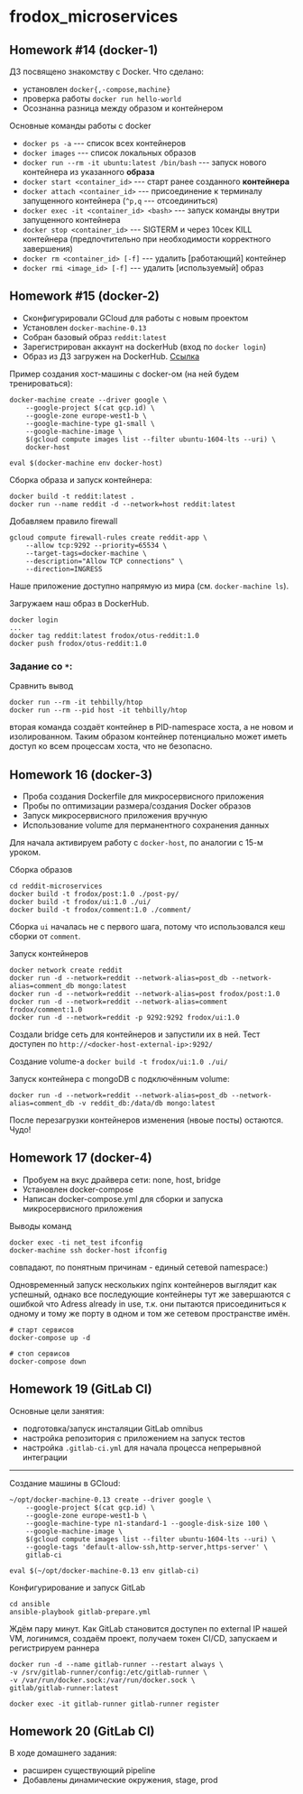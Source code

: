 # frodox_microservices

## Homework #14 (docker-1)

ДЗ посвящено знакомству с Docker. Что сделано:

* установлен `docker{,-compose,machine}`
* проверка работы `docker run hello-world`
* Осознанна разница между образом и контейнером

Основные команды работы с docker

* `docker ps -a` --- список всех контейнеров
* `docker images` --- список локальных образов
* `docker run --rm -it ubuntu:latest /bin/bash` --- запуск нового контейнера из указанного **образа**
* `docker start <container_id>` --- старт ранее созданного **контейнера**
* `docker attach <container_id>` --- присоединение к терминалу запущенного контейнера (`^p,q` --- отсоединиться)
* `docker exec -it <container_id> <bash>` --- запуск команды внутри запущенного контейнера
* `docker stop <container_id>` --- SIGTERM и через 10сек KILL контейнера (предпочтительно при необходимости корректного завершения)
* `docker rm <container_id> [-f]` --- удалить [работающий] контейнер
* `docker rmi <image_id> [-f]` --- удалить [используемый] образ


## Homework #15 (docker-2)

* Сконфигурировали GCloud для работы с новым проектом
* Установлен `docker-machine-0.13`
* Собран базовый образ `reddit:latest`
* Зарегистрирован аккаунт на dockerHub (вход по `docker login`)
* Образ из ДЗ загружен на DockerHub. [Ссылка](https://hub.docker.com/r/frodox/otus-reddit/)


Пример создания хост-машины с docker-ом (на ней будем тренироваться):

```
docker-machine create --driver google \
    --google-project $(cat gcp.id) \
    --google-zone europe-west1-b \
    --google-machine-type g1-small \
    --google-machine-image \
    $(gcloud compute images list --filter ubuntu-1604-lts --uri) \
    docker-host

eval $(docker-machine env docker-host)
```

Сборка образа и запуск контейнера:

```
docker build -t reddit:latest .
docker run --name reddit -d --network=host reddit:latest
```

Добавляем правило firewall

```
gcloud compute firewall-rules create reddit-app \
    --allow tcp:9292 --priority=65534 \
    --target-tags=docker-machine \
    --description="Allow TCP connections" \
    --direction=INGRESS
```

Наше приложение доступно напрямую из мира (см. `docker-machine ls`).

Загружаем наш образ в DockerHub.

```
docker login
...
docker tag reddit:latest frodox/otus-reddit:1.0
docker push frodox/otus-reddit:1.0
```


### Задание со `*`:
Сравнить вывод 

```
docker run --rm -it tehbilly/htop
docker run --rm --pid host -it tehbilly/htop
```

вторая команда создаёт контейнер в PID-namespace хоста, а не новом
и изолированном. Таким образом контейнер потенциально может иметь доступ ко всем процессам хоста, что не безопасно.


## Homework 16 (docker-3)

* Проба создания Dockerfile для микросервисного приложения
* Пробы по оптимизации размера/создания Docker образов
* Запуск микросервисного приложения вручную
* Использование volume для перманентного сохранения данных

Для начала активируем работу с `docker-host`, по аналогии с 15-м уроком.

Сборка образов

```
cd reddit-microservices
docker build -t frodox/post:1.0 ./post-py/
docker build -t frodox/ui:1.0 ./ui/
docker build -t frodox/comment:1.0 ./comment/
```

Сборка `ui` началась не с первого шага, потому что использовался кеш сборки от `comment`.

Запуск контейнеров

```
docker network create reddit
docker run -d --network=reddit --network-alias=post_db --network-alias=comment_db mongo:latest
docker run -d --network=reddit --network-alias=post frodox/post:1.0
docker run -d --network=reddit --network-alias=comment frodox/comment:1.0
docker run -d --network=reddit -p 9292:9292 frodox/ui:1.0
```

Создали bridge сеть для контейнеров и запустили их в ней. Тест доступен по
`http://<docker-host-external-ip>:9292/`

Создание volume-а `docker build -t frodox/ui:1.0 ./ui/`

Запуск контейнера с mongoDB с подключённым volume:

```
docker run -d --network=reddit --network-alias=post_db --network-alias=comment_db -v reddit_db:/data/db mongo:latest
```

После перезагрузки контейнеров изменения (нвоые посты) остаются. Чудо!


## Homework 17 (docker-4)

* Пробуем на вкус драйвера сети: none, host, bridge 
* Установлен docker-compose
* Написан docker-compose.yml для сборки и запуска микросервисного приложения

Выводы команд

```
docker exec -ti net_test ifconfig
docker-machine ssh docker-host ifconfig
```

совпадают, по понятным причинам - единый сетевой namespace:)

Одновременный запуск нескольких nginx контейнеров выглядит как успешный, однако
все последующие контейнеры тут же завершаются с ошибкой что Adress already in use,
т.к. они пытаются присоединиться к одному и тому же порту в одном и том же сетевом пространстве имён.


```
# старт сервисов
docker-compose up -d

# стоп сервисов
docker-compose down
```

## Homework 19 (GitLab CI)

Основные цели занятия:

* подготовка/запуск инсталяции GitLab omnibus
* настройка репозитория с приложением на запуск тестов
* настройка `.gitlab-ci.yml` для начала процесса непрерывной интеграции

---

Создание машины в GCloud:

```
~/opt/docker-machine-0.13 create --driver google \
    --google-project $(cat gcp.id) \
    --google-zone europe-west1-b \
    --google-machine-type n1-standard-1 --google-disk-size 100 \
    --google-machine-image \
    $(gcloud compute images list --filter ubuntu-1604-lts --uri) \
    --google-tags 'default-allow-ssh,http-server,https-server' \
    gitlab-ci

eval $(~/opt/docker-machine-0.13 env gitlab-ci)
```

Конфигурирование и запуск GitLab
```
cd ansible
ansible-playbook gitlab-prepare.yml
```
Ждём пару минут. Как GitLab становится доступен по external IP нашей VM, 
логинимся, создаём проект, получаем токен CI/CD, запускаем и регистрируем раннера

```
docker run -d --name gitlab-runner --restart always \
-v /srv/gitlab-runner/config:/etc/gitlab-runner \
-v /var/run/docker.sock:/var/run/docker.sock \
gitlab/gitlab-runner:latest

docker exec -it gitlab-runner gitlab-runner register

```

## Homework 20 (GitLab CI)

В ходе домашнего задания:

* расширен существующий pipeline
* Добавлены динамические окружения, stage, prod

